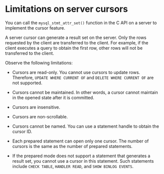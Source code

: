 # Limitations on server cursors

You can call the `mysql_stmt_attr_set()` function in the C API on a server to implement the cursor feature.

A server cursor can generate a result set on the server. Only the rows requested by the client are transferred to the client. For example, if the client executes a query to obtain the first row, other rows will not be transferred to the client.

Observe the following limitations:

* Cursors are read-only. You cannot use cursors to update rows. Therefore, `UPDATE WHERE CURRENT OF` and `DELETE WHERE CURRENT OF` are not supported.

* Cursors cannot be maintained. In other words, a cursor cannot maintain in the opened state after it is committed.

* Cursors are insensitive.

* Cursors are non-scrollable.

* Cursors cannot be named. You can use a statement handle to obtain the cursor ID.

* Each prepared statement can open only one cursor. The number of cursors is the same as the number of prepared statements.

* If the prepared mode does not support a statement that generates a result set, you cannot use a cursor in this statement. Such statements include `CHECK TABLE`, `HANDLER READ`, and `SHOW BINLOG EVENTS`.
